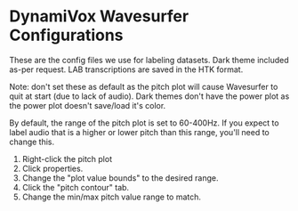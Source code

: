 # DynamiVox Wavesurfer Configurations
These are the config files we use for labeling datasets. Dark theme included as-per request.
LAB transcriptions are saved in the HTK format.

Note: don't set these as default as the pitch plot will cause Wavesurfer to quit at start (due to lack of audio).
Dark themes don't have the power plot as the power plot doesn't save/load it's color.

By default, the range of the pitch plot is set to 60-400Hz. If you expect to label audio that is a higher or lower pitch than this range, you'll need to change this.
1. Right-click the pitch plot
2. Click properties.
4. Change the "plot value bounds" to the desired range.
5. Click the "pitch contour" tab.
6. Change the min/max pitch value range to match.

